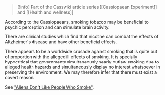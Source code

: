 
> [!info] Part of the Casswiki article series [[Cassiopaean Experiment]] and [[Health and wellness]]

According to the Cassiopaeans, smoking tobacco may be beneficial to psychic perception and can stimulate brain activity.

There are clinical studies which find that nicotine can combat the effects of Altzheimer's disease and have other beneficial effects.

There appears to be a worldwide crusade against smoking that is quite out of proportion with the alleged ill effects of smoking. It is specially hypocritical that governments simultaneously nearly outlaw smoking due to alleged health hazards and simultaneously display no interest whatsoever in preserving the environment. We may therefore infer that there must exist a covert reason.

See ["Aliens Don't Like People Who Smoke"](http://www.sott.net/signs/anti-anti-smoking.htm).